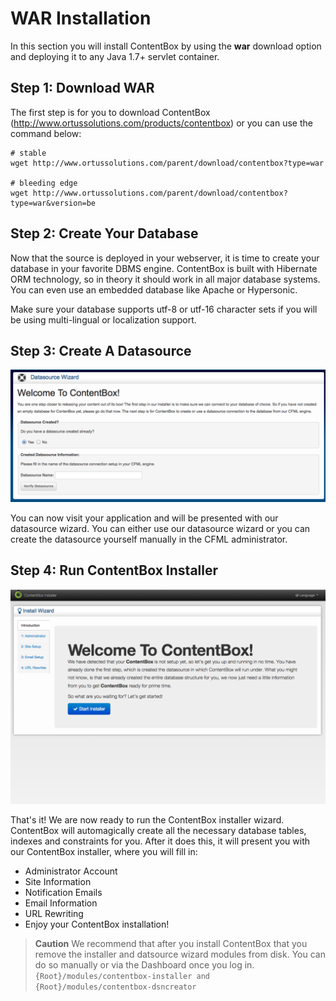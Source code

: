 # WAR Installation

In this section you will install ContentBox by using the **war** download option and deploying it to any Java 1.7+ servlet container.

## Step 1: Download WAR
The first step is for you to download ContentBox (http://www.ortussolutions.com/products/contentbox) or you can use the command below:

```
# stable
wget http://www.ortussolutions.com/parent/download/contentbox?type=war

# bleeding edge
wget http://www.ortussolutions.com/parent/download/contentbox?type=war&version=be
```

##

## Step 2: Create Your Database
Now that the source is deployed in your webserver, it is time to create your database in your favorite DBMS engine.  ContentBox is built with Hibernate ORM technology, so in theory it should work in all major database systems. You can even use an embedded database like Apache or Hypersonic.

Make sure your database supports utf-8 or utf-16 character sets if you will be using multi-lingual or localization support.

## Step 3: Create A Datasource

![](../images/datasource_wizard.png)

You can now visit your application and will be presented with our datasource wizard.  You can either use our datasource wizard or you can create the datasource yourself manually in the CFML administrator.


## Step 4: Run ContentBox Installer

![](../images/installer_wizard.png)

That's it! We are now ready to run the ContentBox installer wizard.  ContentBox will automagically create all the necessary database tables, indexes and constraints for you.  After it does this, it will present you with our ContentBox installer, where you will fill in:

* Administrator Account
* Site Information
* Notification Emails
* Email Information
* URL Rewriting
* Enjoy your ContentBox installation!

 

> **Caution** We recommend that after you install ContentBox that you remove the installer and datsource wizard modules from disk.  You can do so manually or via the Dashboard once you log in. `{Root}/modules/contentbox-installer and {Root}/modules/contentbox-dsncreator`